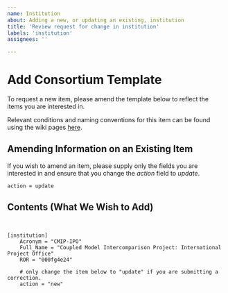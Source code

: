 ```yaml
---
name: Institution
about: Adding a new, or updating an existing, institution
title: 'Review request for change in institution'
labels: 'institution'
assignees: ''

---
```


# Add Consortium Template

To request a new item, please amend the template below to reflect the items you are interested in.

Relevant conditions and naming conventions for this item can be found using the wiki pages [here]().

## Amending Information on an Existing Item

If you wish to amend an item, please supply only the fields you are interested in and ensure that you change the *action* field to *update*.

``` action = update ```

<!---  info 

We are trialing the addition of new components using the configuration file format. 
To use this, please fill out the template below, keeping the spacing and indentation of the file.

--->

## Contents (What We Wish to Add)



``` configfile


[institution]
    Acronym = "CMIP-IPO"
    Full_Name = "Coupled Model Intercomparison Project: International Project Office"
    ROR = "000fg4e24"
    
    # only change the item below to "update" if you are submitting a correction. 
    action = "new"


```

